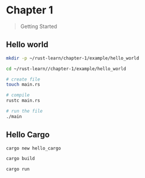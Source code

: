 # Chapter 1

> Getting Started

## Hello world

```bash
mkdir -p ~/rust-learn/chapter-1/example/hello_world

cd ~/rust-learn//chapter-1/example/hello_world

# create file
touch main.rs

# compile
rustc main.rs

# run the file
./main
```

## Hello Cargo

```bash
cargo new hello_cargo

cargo build

cargo run
```
